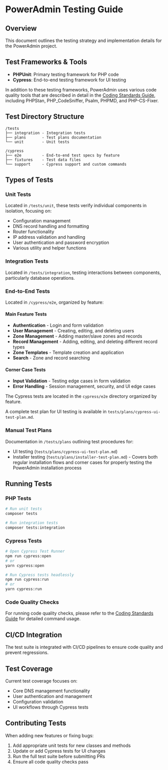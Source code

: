 # PowerAdmin Testing Guide

## Overview
This document outlines the testing strategy and implementation details for the PowerAdmin project.

## Test Frameworks & Tools

- **PHPUnit**: Primary testing framework for PHP code
- **Cypress**: End-to-end testing framework for UI testing

In addition to these testing frameworks, PowerAdmin uses various code quality tools that are described in detail in the [Coding Standards Guide](coding-standards.md), including PHPStan, PHP_CodeSniffer, Psalm, PHPMD, and PHP-CS-Fixer.

## Test Directory Structure

```
/tests
├── integration - Integration tests
├── plans       - Test plans documentation
└── unit        - Unit tests

/cypress
├── e2e         - End-to-end test specs by feature
├── fixtures    - Test data files
└── support     - Cypress support and custom commands
```

## Types of Tests

### Unit Tests
Located in `/tests/unit`, these tests verify individual components in isolation, focusing on:
- Configuration management
- DNS record handling and formatting
- Router functionality
- IP address validation and handling
- User authentication and password encryption
- Various utility and helper functions

### Integration Tests
Located in `/tests/integration`, testing interactions between components, particularly database operations.

### End-to-End Tests
Located in `/cypress/e2e`, organized by feature:

#### Main Feature Tests
- **Authentication** - Login and form validation
- **User Management** - Creating, editing, and deleting users
- **Zone Management** - Adding master/slave zones and records
- **Record Management** - Adding, editing, and deleting different record types
- **Zone Templates** - Template creation and application
- **Search** - Zone and record searching

#### Corner Case Tests
- **Input Validation** - Testing edge cases in form validation
- **Error Handling** - Session management, security, and UI edge cases

The Cypress tests are located in the `cypress/e2e` directory organized by feature.

A complete test plan for UI testing is available in `tests/plans/cypress-ui-test-plan.md`.

### Manual Test Plans
Documentation in `/tests/plans` outlining test procedures for:
- UI testing (`tests/plans/cypress-ui-test-plan.md`)
- Installer testing (`tests/plans/installer-test-plan.md`) - Covers both regular installation flows and corner cases for properly testing the PowerAdmin installation process

## Running Tests

### PHP Tests
```bash
# Run unit tests
composer tests

# Run integration tests
composer tests:integration
```

### Cypress Tests
```bash
# Open Cypress Test Runner
npm run cypress:open
# or
yarn cypress:open

# Run Cypress tests headlessly
npm run cypress:run
# or
yarn cypress:run
```

### Code Quality Checks
For running code quality checks, please refer to the [Coding Standards Guide](coding-standards.md) for detailed command usage.

## CI/CD Integration

The test suite is integrated with CI/CD pipelines to ensure code quality and prevent regressions.

## Test Coverage

Current test coverage focuses on:
- Core DNS management functionality
- User authentication and management
- Configuration validation
- UI workflows through Cypress tests

## Contributing Tests

When adding new features or fixing bugs:
1. Add appropriate unit tests for new classes and methods
2. Update or add Cypress tests for UI changes
3. Run the full test suite before submitting PRs
4. Ensure all code quality checks pass